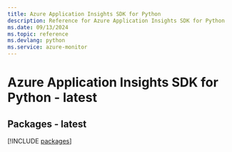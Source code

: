 ```yaml
---
title: Azure Application Insights SDK for Python
description: Reference for Azure Application Insights SDK for Python
ms.date: 09/13/2024
ms.topic: reference
ms.devlang: python
ms.service: azure-monitor
---
```

# Azure Application Insights SDK for Python - latest
## Packages - latest
[!INCLUDE [packages](application-insights-index.md)]